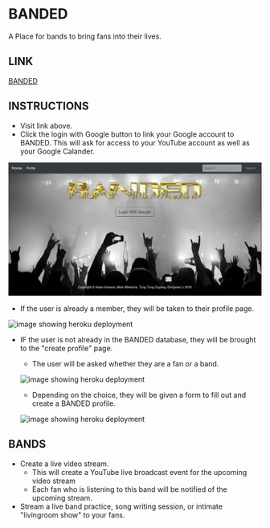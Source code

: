 # BANDED
A Place for bands to bring fans into their lives.

## LINK
[BANDED](https://banded.herokuapp.com/ "BANDED")

## INSTRUCTIONS
  * Visit link above.
  * Click the login with Google button to link your Google account to BANDED. This will ask for access to your YouTube account as well as     your Google Calander.
  
  ![image showing heroku deployment](public/assets/images/login.png)
  
  * If the user is already a member, they will be taken to their profile page.
  
  ![image showing heroku deployment](public/assets/heroku_readme.jpg "Heroku")
  
  * IF the user is not already in the BANDED database, they will be brought to the "create profile" page.
    * The user will be asked whether they are a fan or a band.
    
    ![image showing heroku deployment](public/assets/heroku_readme.jpg "Heroku")
    
    * Depending on the choice, they will be given a form to fill out and create a BANDED profile.
    
    ![image showing heroku deployment](public/assets/heroku_readme.jpg "Heroku")

## BANDS
  * Create a live video stream.
    * This will create a YouTube live broadcast event for the upcoming video stream
    * Each fan who is listening to this band will be notified of the upcoming stream.
  * Stream a live band practice, song writing session, or intimate "livingroom show" to your fans.
